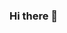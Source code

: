 ### Hi there 👋

<!--
**anilss147/anilss147** is a ✨ _special_ ✨ repository because its `README.md` (this file) appears on your GitHub profile.

Here are some ideas to get you started:

- 🔭 I’m currently working on computer vision 
- 🌱 I’m currently learning Image Classification and Image Processing 
- 👯 I’m looking to collaborate on Computer Vision Projects in Deep Learning 
- 🤔 I’m looking for help with ...
-->

